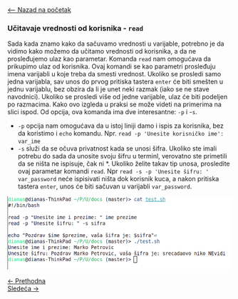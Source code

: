 <link rel="stylesheet" href="/UNIX-beginner-course/assets/css/custom.css">

<div style="margin-bottom: 1em;">
  <a href="/UNIX-beginner-course/" class="button-nav">⟵ Nazad na početak</a>
</div>

### Učitavaje vrednosti od korisnika - `read`
Sada kada znamo kako da sačuvamo vrednosti u varijable, potrebno je da vidimo kako možemo da učitamo vrednosti od korisnika, a da ne prosleđujemo ulaz kao parametar. Komanda `read` nam omogućava da prikupimo ulaz od korisnika. Ovaj komandi se kao parametri prosleđuju imena varijabli u koje treba da smesti vrednost. Ukoliko se prosledi samo jedna varijabla, sav unos do prvog pritiska tastera `enter` će biti smešten u jednu varijablu, bez obzira da li je unet neki razmak (iako se ne stave navodnici). Ukoliko se prosledi više od jedne varijable, ulaz će biti podeljen po razmacima. Kako ovo izgleda u praksi se može videti na primerima na slici ispod.
Od opcija, ova komanda ima dve interesantne: `-p` i -`s`. 
  * `-p` opcija nam omogućava da u istoj liniji damo i ispis za korisnika, bez da koristimo i `echo` komandu. Npr. `read -p 'Unesite korisničko ime': var_ime`
  * `-s` služi da se očuva privatnost kada se unosi šifra. Ukoliko ste imali potrebu do sada da unosite svoju šifru u terminl, verovatno ste primetili da se ništa ne ispisuje, čak ni *. Ukoliko želite takav tip unosa, prosledite ovaj parametar komandi `read`. Npr `read -s -p 'Unesite šifru: ' var_password` neće ispisivati ništa dok korisnik kuca, a nakon pritiska tastera `enter`, unos će biti sačuvan u varijabli `var_password`.

![read primer](../assets/diagrams/read.png)

<div class="nav-buttons-wrapper">
  <div class="nav-left">
    <a href="6_6-varijable.html" class="button-nav">← Prethodna</a>
  </div>
  <div class="nav-right">
    <a href="6_8-aritmeticke_operacije.html" class="button-nav">Sledeća →</a>
  </div>
</div>